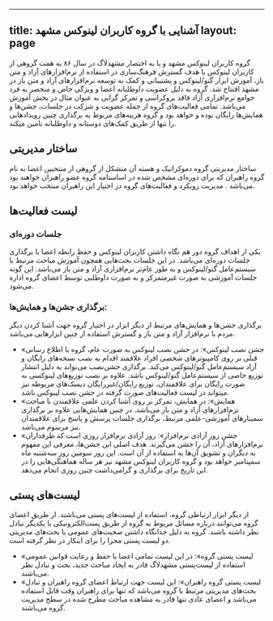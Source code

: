 ----------
title: آشنایی با گروه کاربران لینوکس مشهد
layout: page
----------



گروه کاربران لینوکس مشهد و یا به اختصار مشهدلاگ در سال ۸۶ به همت گروهی از کاربران لینوکس‌ با هدف گسترش فرهنگ‌سازی در استفاده از نرم‌افزار‌های آزاد و متن باز، آموزش ابزار گنو/لینوکس و پشتیبانی و کمک به توسعه نرم‌افزارهای آزاد و متن باز در مشهد افتتاح شد. گروه به دلیل عضویت داوطلبانه اعضا و ویژگی خاص و منحصر به فرد جوامع نرم‌افزاری آزاد فاقد بروکراسی و تمرکز گرایی به عنوان مثال در بخش آموزش می‌باشد. تمامی فعالیت‌های گروه از جمله عضویت و شرکت در جلسات، جشن‌ها و همایش‌ها رایگان بوده و خواهد بود و گروه هزینه‌های مربوط به برگذاری چنین رویدادهایی را تنها از طریق کمک‌های دوستانه و داوطلبانه تامین میکند.

## ساختار مدیریتی

ساختار مدیریتی گروه دموکراتیک و هسته آن متشکل از گروهی از منتخبین اعضا به نام گروه راهبران که برای دوره‌ای مشخص شده در اساسنامه گروه عضو راهبران خواهند بود می‌باشد . مدیریت رویکرد و فعالیت‌های گروه در اختیار این راهبران منتخب خواهد بود.

## لیست فعالیت‌ها

### جلسات دوره‌ای

یکی از اهداف گروه دور هم نگاه داشتن کاربران لینوکس و حفظ رابطه اعضا با برگذاری جلسات دوره‌ای می‌باشد. در این جلسات بحث‌هایی همچون آموزش مباحث مرتبط با سیستم‌عامل گنو/لینوکس و به طور عام‌تر نرم‌افزاری آزاد و متن باز می‌باشد. این گونه جلسات آموزشی به صورت غیرمتمرکز و به صورت داوطلبی توسط اعضای گروه اداره می‌شود.

### برگذاری جشن‌ها و همایش‌ها: 

برگذاری جشن‌ها و همایش‌های مرتبط از دیگر ابزار در اختیار گروه جهت آشنا کردن دیگر مردم با نرم‌افزار آزاد و متن باز و گسترش استفاده از چنین ابزارهایی می‌باشد.

* «جشن نصب لینوکس»: 
در جشن نصب لینوکس به صورت عام، گروه با اطلاع رسانی قبلی بر روی کامپیوتر‌های شخصی افراد علاقمند اقدام به نصب نسخه‌های رایگان و آزاد سیستم‌عامل‌ گنو/لینوکس می‌کند. برگذاری جشن‌نصب می‌تواند به دلیل انتشار توزیع خاصی از سیستم‌عامل گنو/لینوکس باشد. علاوه بر نصب توزیع‌های لینوکسی به صورت رایگان برای علاقمندان، توزیع رایگان/غیررایگان دیسک‌های مربوطه نیز میتواند در لیست فعالیت‌های صورت گرفته در جشن نصب لینوکس باشد.
* «همایش‌‌»: 
در همایش، تمرکز بر روی آشنا کردن علمی علاقمندن با مباحث نرم‌افزارهای آزاد و متن باز می‌باشد. در چنین همایش‌هایی علاوه بر برگذاری سمینارهای آموزشی-علمی مرتبط، برگذاری جلسات پرسش و پاسخ برای علاقمندان نیز مرسوم می‌باشد.
* «جشن روز آزادی نرم‌افزار»:
روز آزادی نرم‌افزار روزی است که طرفداران نرم‌افزارهای آزاد، آن را جشن می‌گیرند. هدف اصلی این جشن‌ها، معرفی این مفهوم به دیگران و تشویق آن‌ها به استفاده از آن است. این روز سومین روز سه‌شنبه ماه سمپتامبر خواهد بود و گروه کاربران لینوکس مشهد نیز هر ساله هماهنگی‌هایی را در این تاریخ برای برگذاری و گرامی‌داشت چنین روزی انجام می‌دهد.

## لیست‌های پستی

از دیگر ابزار ارتباطی گروه، استفاده از لیست‌های پستی می‌باشند. از طریق اعضای گروه می‌توانند درباره مسائل مربوط به گروه از طریق پست‌الکترونیکی با یکدیگر تبادل نظر داشته باشند. گروه به دلیل جدانگاه داشتن صحبت‌های عمومی با بحث‌های مدیریتی دو لیست پستی مجزا را برای اینکار در نظر گرفته است.

* «لیست پستی گروه»: در این لیست تمامی اعضا با حفظ و رعایت قوانین عمومی استفاده از لیست‌پستی مشهدلاگ قادر به ایجاد مباحث جدید، بحث و تبادل نظر می‌باشند.
* «لیست پستی گروه راهبران»: این لیست جهت ارتباط اعضای گروه راهبران و تبادل بحث‌های مدیریتی مرتبط با گروه می‌باشد که تنها برای راهبران وقت قابل استفاده می‌باشد و اعضای عادی تنها قادر به مشاهده مباحث مطرح شده در سطح مدیریت گروه می‌باشند.

